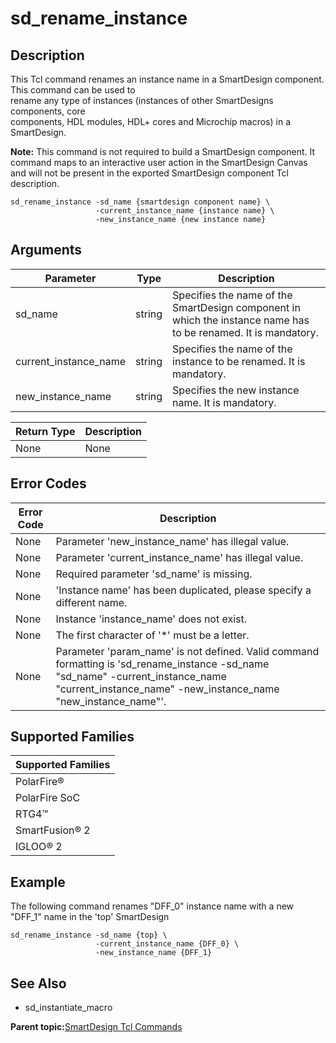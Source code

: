 # sd\_rename\_instance

## Description

This Tcl command renames an instance name in a SmartDesign component. This command can be used to<br /> rename any type of instances \(instances of other SmartDesigns components, core<br /> components, HDL modules, HDL+ cores and Microchip macros\) in a SmartDesign.

**Note:** This command is not required to build a SmartDesign component. It command maps to an interactive user action in the SmartDesign Canvas and will not be present in the exported SmartDesign component Tcl description.

```
sd_rename_instance -sd_name {smartdesign component name} \
                   -current_instance_name {instance name} \
                   -new_instance_name {new instance name}
```

## Arguments

|Parameter|Type|Description|
|---------|----|-----------|
|sd\_name|string|Specifies the name of the SmartDesign component in which the instance name has to be renamed. It is mandatory.|
|current\_instance\_name|string|Specifies the name of the instance to be renamed. It is mandatory.|
|new\_instance\_name|string|Specifies the new instance name. It is mandatory.|

|Return Type|Description|
|-----------|-----------|
|None|None|

## Error Codes

|Error Code|Description|
|----------|-----------|
|None|Parameter 'new\_instance\_name' has illegal value.|
|None|Parameter 'current\_instance\_name' has illegal value.|
|None|Required parameter 'sd\_name' is missing.|
|None|'Instance name' has been duplicated, please specify a different name.|
|None|Instance 'instance\_name' does not exist.|
|None|The first character of '\*' must be a letter.|
|None|Parameter 'param\_name' is not defined. Valid command formatting is 'sd\_rename\_instance -sd\_name "sd\_name" -current\_instance\_name "current\_instance\_name" -new\_instance\_name "new\_instance\_name"'.|

## Supported Families

|Supported Families|
|------------------|
|PolarFire®|
|PolarFire SoC|
|RTG4™|
|SmartFusion® 2|
|IGLOO® 2|

## Example

The following command renames "DFF\_0" instance name with a new "DFF\_1" name in the 'top' SmartDesign

```
sd_rename_instance -sd_name {top} \
                   -current_instance_name {DFF_0} \
                   -new_instance_name {DFF_1}
```

## See Also

-   sd\_instantiate\_macro

**Parent topic:**[SmartDesign Tcl Commands](GUID-92BDB298-D736-4F37-87A0-3E5E1200BEE6.md)

